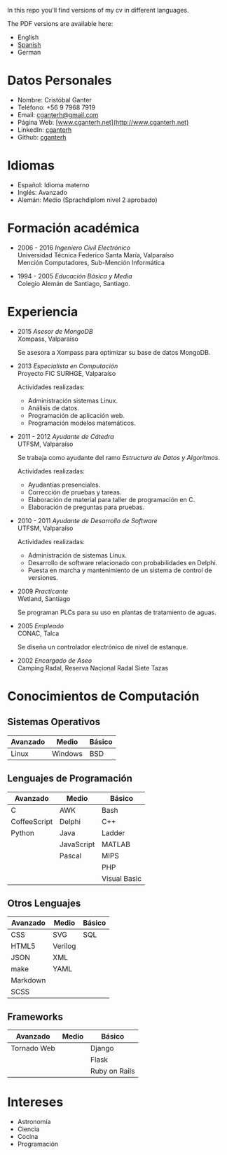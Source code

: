 In this repo you'll find versions of my cv in different languages.

The PDF versions are available here:

- English
- [Spanish](pdf/es_cv_cristobal_ganter.pdf)
- German

Datos Personales
================

-   Nombre: Cristóbal Ganter
-   Teléfono: +56 9 7968 7919
-   Email: <cganterh@gmail.com>
-   Página Web: [www.cganterh.net](http://www.cganterh.net)
-   LinkedIn:
    [cganterh](https://cl.linkedin.com/in/cganterh)
-   Github: [cganterh](https://github.com/cganterh)

Idiomas
=======

-   Español: Idioma materno
-   Inglés: Avanzado
-   Alemán: Medio (Sprachdiplom nivel 2 aprobado)

Formación académica
===================

-   2006 - 2016 *Ingeniero Civil Electrónico*  
    Universidad Técnica Federico Santa María, Valparaíso  
    Mención Computadores, Sub-Mención Informática

-   1994 - 2005 *Educación Básica y Media*  
    Colegio Alemán de Santiago, Santiago.

Experiencia
===========

-   2015 *Asesor de MongoDB*  
    Xompass, Valparaíso

    Se asesora a Xompass para optimizar su base de datos
    MongoDB.

-   2013 *Especialista en Computación*  
    Proyecto FIC SURHGE, Valparaíso

    Actividades realizadas:

    -   Administración sistemas Linux.
    -   Análisis de datos.
    -   Programación de aplicación web.
    -   Programación modelos matemáticos.

-   2011 - 2012 *Ayudante de Cátedra*  
    UTFSM, Valparaíso

    Se trabaja como ayudante del ramo *Estructura de Datos y
    Algoritmos*.

    Actividades realizadas:

    -   Ayudantías presenciales.
    -   Corrección de pruebas y tareas.
    -   Elaboración de material para taller de programación
        en C.
    -   Elaboración de preguntas para pruebas.

-   2010 - 2011 *Ayudante de Desarrollo de
    Software*  
    UTFSM, Valparaíso

    Actividades realizadas:
    -   Administración de sistemas Linux.
    -   Desarrollo de software relacionado con
        probabilidades en Delphi.
    -   Puesta en marcha y mantenimiento de un sistema
        de control de versiones.

-   2009 *Practicante*  
    Wetland, Santiago

    Se programan PLCs para su uso en plantas de
    tratamiento de aguas.

-   2005 *Empleado*  
    CONAC, Talca

    Se diseña un controlador electrónico de nivel de
    estanque.

-   2002 *Encargado de Aseo*  
    Camping Radal, Reserva Nacional Radal Siete Tazas

Conocimientos de Computación
============================

Sistemas Operativos
-------------------

| Avanzado | Medio   | Básico |
| -------- | ------- | ------ |
| Linux    | Windows | BSD    |

Lenguajes de Programación
-------------------------

| Avanzado     | Medio      | Básico       |
| ------------ | ---------- | ------------ |
| C            | AWK        | Bash         |
| CoffeeScript | Delphi     | C++          |
| Python       | Java       | Ladder       |
|              | JavaScript | MATLAB       |
|              | Pascal     | MIPS         |
|              |            | PHP          |
|              |            | Visual Basic |

Otros Lenguajes
---------------

| Avanzado | Medio   | Básico |
| -------- | ------- | ------ |
| CSS      | SVG     | SQL    |
| HTML5    | Verilog |        |
| JSON     | XML     |        |
| make     | YAML    |        |
| Markdown |         |        |
| SCSS     |         |        |

Frameworks
----------

| Avanzado    | Medio | Básico        |
| ----------- | ----- | ------------- |
| Tornado Web |       | Django        |
|             |       | Flask         |
|             |       | Ruby on Rails |

Intereses
=========

-   Astronomía
-   Ciencia
-   Cocina
-   Programación
